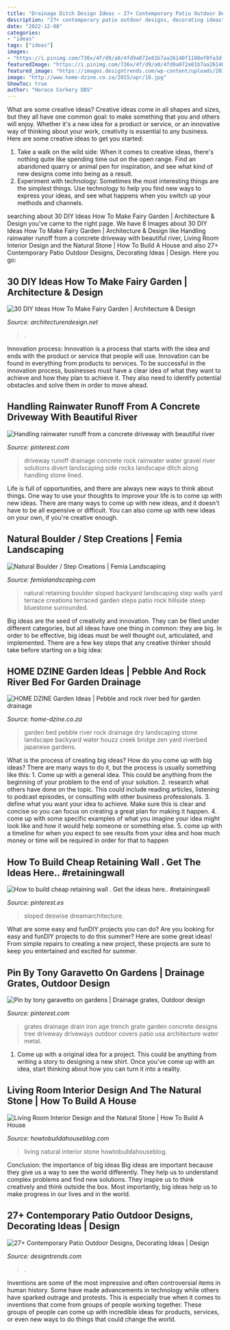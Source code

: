 ```yaml
---
title: "Drainage Ditch Design Ideas ~ 27+ Contemporary Patio Outdoor Designs, Decorating Ideas"
description: "27+ contemporary patio outdoor designs, decorating ideas"
date: "2022-12-08"
categories:
- "ideas"
tags: ["ideas"]
images:
- "https://i.pinimg.com/736x/4f/d9/a0/4fd9a072e01b7aa26140f1188ef0fa3d--drainage-ideas-drainage-solutions.jpg"
featuredImage: "https://i.pinimg.com/736x/4f/d9/a0/4fd9a072e01b7aa26140f1188ef0fa3d--drainage-ideas-drainage-solutions.jpg"
featured_image: "https://images.designtrends.com/wp-content/uploads/2015/10/06082505/Family-Contemporary-Patio-Design.jpg"
image: "http://www.home-dzine.co.za/2015/apr/18.jpg"
ShowToc: true
author: "Horace Corkery DDS"
---
```



What are some creative ideas?
Creative ideas come in all shapes and sizes, but they all have one common goal: to make something that you and others will enjoy. Whether it's a new idea for a product or service, or an innovative way of thinking about your work, creativity is essential to any business. Here are some creative ideas to get you started: 
1. Take a walk on the wild side: When it comes to creative ideas, there's nothing quite like spending time out on the open range. Find an abandoned quarry or animal pen for inspiration, and see what kind of new designs come into being as a result. 
2. Experiment with technology: Sometimes the most interesting things are the simplest things. Use technology to help you find new ways to express your ideas, and see what happens when you switch up your methods and channels. 

	

		
searching about 30 DIY Ideas How To Make Fairy Garden | Architecture &amp; Design you've came to the right page. We have 8 Images about 30 DIY Ideas How To Make Fairy Garden | Architecture &amp; Design like Handling rainwater runoff from a concrete driveway with beautiful river, Living Room Interior Design and the Natural Stone | How To Build A House and also 27+ Contemporary Patio Outdoor Designs, Decorating Ideas | Design. Here you go:
		
    
## 30 DIY Ideas How To Make Fairy Garden | Architecture &amp; Design

<img loading=lazy src="https://cdn.architecturendesign.net/wp-content/uploads/2015/12/AD-DIY-Ideas-How-To-Make-Fairy-Garden-02.jpg" onerror="this.onerror=null;this.src='https://tse4.mm.bing.net/th?id=OIP.Xi7fbQZXVK3Fj5WQk1S8jgHaLH&amp;pid=15.1';" alt="30 DIY Ideas How To Make Fairy Garden | Architecture &amp; Design">

_Source: architecturendesign.net_

>. 

	

Innovation process:
Innovation is a process that starts with the idea and ends with the product or service that people will use. Innovation can be found in everything from products to services. To be successful in the innovation process, businesses must have a clear idea of what they want to achieve and how they plan to achieve it. They also need to identify potential obstacles and solve them in order to move ahead.

    
## Handling Rainwater Runoff From A Concrete Driveway With Beautiful River

<img loading=lazy src="https://i.pinimg.com/736x/4f/d9/a0/4fd9a072e01b7aa26140f1188ef0fa3d--drainage-ideas-drainage-solutions.jpg" onerror="this.onerror=null;this.src='https://tse1.mm.bing.net/th?id=OIP.YULhGtxYqjXbCjtiP-vq8gHaJ3&amp;pid=15.1';" alt="Handling rainwater runoff from a concrete driveway with beautiful river">

_Source: pinterest.com_

>driveway runoff drainage concrete rock rainwater water gravel river solutions divert landscaping side rocks landscape ditch along handling stone lined. 

	

Life is full of opportunities, and there are always new ways to think about things. One way to use your thoughts to improve your life is to come up with new ideas. There are many ways to come up with new ideas, and it doesn't have to be all expensive or difficult. You can also come up with new ideas on your own, if you're creative enough.

    
## Natural Boulder / Step Creations | Femia Landscaping

<img loading=lazy src="https://femialandscaping.com/wp-content/uploads/2014/03/3-natbldrstepcreate1-720x478.jpg" onerror="this.onerror=null;this.src='https://tse2.mm.bing.net/th?id=OIP.60r7Civ4Q61bOraRftDbKgHaE6&amp;pid=15.1';" alt="Natural Boulder / Step Creations | Femia Landscaping">

_Source: femialandscaping.com_

>natural retaining boulder sloped backyard landscaping step walls yard terrace creations terraced garden steps patio rock hillside steep bluestone surrounded. 

	

Big ideas are the seed of creativity and innovation. They can be filed under different categories, but all ideas have one thing in common: they are big. In order to be effective, big ideas must be well thought out, articulated, and implemented. There are a few key steps that any creative thinker should take before starting on a big idea: 

    
## HOME DZINE Garden Ideas | Pebble And Rock River Bed For Garden Drainage

<img loading=lazy src="http://www.home-dzine.co.za/2015/apr/18.jpg" onerror="this.onerror=null;this.src='https://tse4.mm.bing.net/th?id=OIP.CgamA0qN7MpTxlrhywgNiQHaJ2&amp;pid=15.1';" alt="HOME DZINE Garden Ideas | Pebble and rock river bed for garden drainage">

_Source: home-dzine.co.za_

>garden bed pebble river rock drainage dry landscaping stone landscape backyard water houzz creek bridge zen yard riverbed japanese gardens. 

	

What is the process of creating big ideas?
How do you come up with big ideas? There are many ways to do it, but the process is usually something like this: 1. Come up with a general idea. This could be anything from the beginning of your problem to the end of your solution. 2. research what others have done on the topic. This could include reading articles, listening to podcast episodes, or consulting with other business professionals. 3. define what you want your idea to achieve. Make sure this is clear and concise so you can focus on creating a great plan for making it happen. 4. come up with some specific examples of what you imagine your idea might look like and how it would help someone or something else. 5. come up with a timeline for when you expect to see results from your idea and how much money or time will be required in order for that to happen 
    
## How To Build Cheap Retaining Wall . Get The Ideas Here.. #retainingwall

<img loading=lazy src="https://i.pinimg.com/736x/02/03/7f/02037fdab907aca6423adda965df1e17.jpg" onerror="this.onerror=null;this.src='https://tse4.mm.bing.net/th?id=OIP.ldX2ZOF-GWAYUaSsdnrVKQHaLH&amp;pid=15.1';" alt="How to build cheap retaining wall . Get the ideas here.. #retainingwall">

_Source: pinterest.es_

>sloped deswise dreamarchitecture. 

	

What are some easy and funDIY projects you can do?
Are you looking for easy and funDIY projects to do this summer? Here are some great ideas! From simple repairs to creating a new project, these projects are sure to keep you entertained and excited for summer.

    
## Pin By Tony Garavetto On Gardens | Drainage Grates, Outdoor Design

<img loading=lazy src="https://i.pinimg.com/736x/d2/f7/1a/d2f71a58be9ac547dd14b31c91be22c3--drainage-grates-trench-drain.jpg" onerror="this.onerror=null;this.src='https://tse3.mm.bing.net/th?id=OIP.G7cSI7HY9N3jacKoNVr1pQHaJ4&amp;pid=15.1';" alt="Pin by tony garavetto on gardens | Drainage grates, Outdoor design">

_Source: pinterest.com_

>grates drainage drain iron age trench grate garden concrete designs tree driveway driveways outdoor covers patio usa architecture water metal. 

	

1. Come up with a original idea for a project. This could be anything from writing a story to designing a new shirt. Once you've come up with an idea, start thinking about how you can turn it into a reality. 

    
## Living Room Interior Design And The Natural Stone | How To Build A House

<img loading=lazy src="http://howtobuildahouseblog.com/wp-content/uploads/2013/06/Natural-Stone-Wall.jpg" onerror="this.onerror=null;this.src='https://tse2.mm.bing.net/th?id=OIP.2k5L1VU06nCI0J-0RZigegHaF7&amp;pid=15.1';" alt="Living Room Interior Design and the Natural Stone | How To Build A House">

_Source: howtobuildahouseblog.com_

>living natural interior stone howtobuildahouseblog. 

	

Conclusion: the importance of big ideas
Big ideas are important because they give us a way to see the world differently. They help us to understand complex problems and find new solutions. They inspire us to think creatively and think outside the box. Most importantly, big ideas help us to make progress in our lives and in the world.

    
## 27+ Contemporary Patio Outdoor Designs, Decorating Ideas | Design

<img loading=lazy src="https://images.designtrends.com/wp-content/uploads/2015/10/06082505/Family-Contemporary-Patio-Design.jpg" onerror="this.onerror=null;this.src='https://tse1.mm.bing.net/th?id=OIP.HFrlxV_Vw8s3nwlCZbT2SAHaK1&amp;pid=15.1';" alt="27+ Contemporary Patio Outdoor Designs, Decorating Ideas | Design">

_Source: designtrends.com_

>. 

	

Inventions are some of the most impressive and often controversial items in human history. Some have made advancements in technology while others have sparked outrage and protests. This is especially true when it comes to inventions that come from groups of people working together. These groups of people can come up with incredible ideas for products, services, or even new ways to do things that could change the world.

